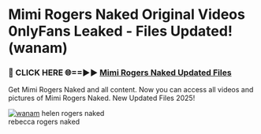 # Mimi Rogers Naked Original Videos 0nlyFans Leaked - Files Updated! (wanam)

<h3>🔴 CLICK HERE 🌐==►► <a href="https://tinyurl.com/yckcrads" rel="nofollow">Mimi Rogers Naked Updated Files</a></h3>

Get Mimi Rogers Naked and all content. Now you can access all videos and pictures of Mimi Rogers Naked. New Updated Files 2025!

[![wanam](https://i.imgur.com/hpKpOFt.gif)](https://tinyurl.com/yckcrads)
helen rogers naked<br>
rebecca rogers naked
